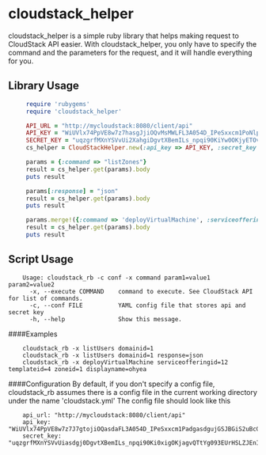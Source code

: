 # cloudstack_helper
cloudstack_helper is a simple ruby library that helps making request to CloudStack API easier. With cloudstack_helper, you only have to specify the command and the parameters for the request, and it will handle everything for you.

## Library Usage

```ruby
     require 'rubygems'
     require 'cloudstack_helper'

     API_URL = "http://mycloudstack:8080/client/api"
     API_KEY = "WiUVlx74PpVE8w7z7hasgJjiOQvMsMWLFL3A054D_IPeSxxcm1PoNlpYlA2ujGSJBGiS2uBcG0GoLwLisosDCA"
     SECRET_KEY = "uqzgrfMXnYSVvUi2XahgiDgvtXBemILs_npqi90KiYw0OKjyETOvQTtYg093EUrHSLZJEnI3lV1z9PrQmv2SxQ"
     cs_helper = CloudStackHelper.new(:api_key => API_KEY, :secret_key => SECRET_KEY, :api_url => API_URL)

     params = {:command => "listZones"}
     result = cs_helper.get(params).body
     puts result

     params[:response] = "json"
     result = cs_helper.get(params).body
     puts result

     params.merge!({:command => 'deployVirtualMachine', :serviceofferingid => 12, :templateid => 4,  :zoneid => 1, :displayname => 'my shiny vm'})
     result = cs_helper.get(params).body
     puts result

```

## Script Usage
```
    Usage: cloudstack_rb -c conf -x command param1=value1 param2=value2
      -x, --execute COMMAND    command to execute. See CloudStack API for list of commands.
      -c, --conf FILE          YAML config file that stores api and secret key
      -h, --help               Show this message.

```

####Examples
```
    cloudstack_rb -x listUsers domainid=1
    cloudstack_rb -x listUsers domainid=1 response=json
    cloudstack_rb -x deployVirtualMachine serviceofferingid=12 templateid=4 zoneid=1 displayname=ohyea
```

####Configuration
By default, if you don't specify a config file, cloudstack_rb assumes there is a config file in the current working directory under the name 'cloudstack.yml'
The config file should look like this

```
    api_url: "http://mycloudstack:8080/client/api"
    api_key: "WiUVlx74PpVE8w7z7J7gtojiOQasdaFL3A054D_IPeSxxcm1PadgasdgujGSJBGiS2uBcG0GoLwLisosDCA"
    secret_key: "uqzgrfMXnYSVvUiasdgj0DgvtXBemILs_npqi90Ki0xigOKjagvQTtYg093EUrHSLZJEnI3lV1z9PrQmv2SxQ"
```

